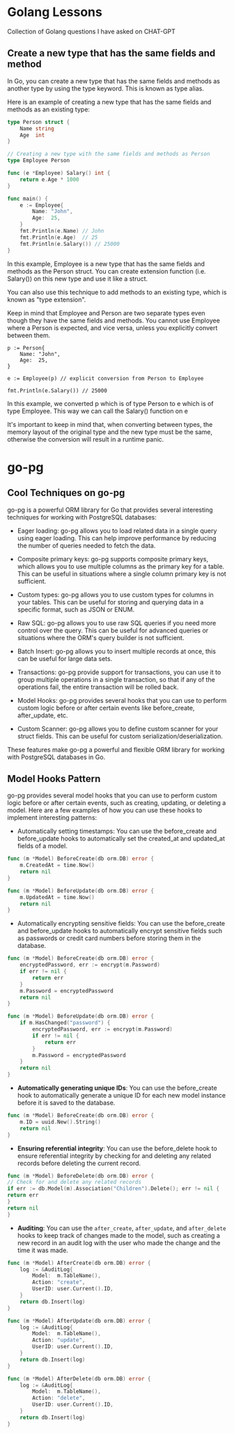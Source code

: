 # Golang Lessons

Collection of Golang questions I have asked on CHAT-GPT

## Create a new type that has the same fields and method

In Go, you can create a new type that has the same fields and methods as another type by using the type keyword. This is known as type alias.

Here is an example of creating a new type that has the same fields and methods as an existing type:

```go
type Person struct {
    Name string
    Age  int
}

// Creating a new type with the same fields and methods as Person
type Employee Person

func (e *Employee) Salary() int {
    return e.Age * 1000
}

func main() {
    e := Employee{
        Name: "John",
        Age:  25,
    }
    fmt.Println(e.Name) // John
    fmt.Println(e.Age)  // 25
    fmt.Println(e.Salary()) // 25000
}
```

In this example, Employee is a new type that has the same fields and methods as the Person struct. You can create extension function (i.e. Salary()) on this new type and use it like a struct.

You can also use this technique to add methods to an existing type, which is known as "type extension".

Keep in mind that Employee and Person are two separate types even though they have the same fields and methods. You cannot use Employee where a Person is expected, and vice versa, unless you explicitly convert between them.

```
p := Person{
    Name: "John",
    Age:  25,
}

e := Employee(p) // explicit conversion from Person to Employee

fmt.Println(e.Salary()) // 25000

```

In this example, we converted p which is of type Person to e which is of type Employee. This way we can call the Salary() function on e

It's important to keep in mind that, when converting between types, the memory layout of the original type and the new type must be the same, otherwise the conversion will result in a runtime panic.

# go-pg

## Cool Techniques on go-pg

go-pg is a powerful ORM library for Go that provides several interesting techniques for working with PostgreSQL databases:

- Eager loading: go-pg allows you to load related data in a single query using eager loading. This can help improve performance by reducing the number of queries needed to fetch the data.

- Composite primary keys: go-pg supports composite primary keys, which allows you to use multiple columns as the primary key for a table. This can be useful in situations where a single column primary key is not sufficient.

- Custom types: go-pg allows you to use custom types for columns in your tables. This can be useful for storing and querying data in a specific format, such as JSON or ENUM.

- Raw SQL: go-pg allows you to use raw SQL queries if you need more control over the query. This can be useful for advanced queries or situations where the ORM's query builder is not sufficient.

- Batch Insert: go-pg allows you to insert multiple records at once, this can be useful for large data sets.

- Transactions: go-pg provide support for transactions, you can use it to group multiple operations in a single transaction, so that if any of the operations fail, the entire transaction will be rolled back.

- Model Hooks: go-pg provides several hooks that you can use to perform custom logic before or after certain events like before_create, after_update, etc.

- Custom Scanner: go-pg allows you to define custom scanner for your struct fields. This can be useful for custom serialization/deserialization.

These features make go-pg a powerful and flexible ORM library for working with PostgreSQL databases in Go.

## Model Hooks Pattern

go-pg provides several model hooks that you can use to perform custom logic before or after certain events, such as creating, updating, or deleting a model. Here are a few examples of how you can use these hooks to implement interesting patterns:

- Automatically setting timestamps: You can use the before_create and before_update hooks to automatically set the created_at and updated_at fields of a model.

```go
func (m *Model) BeforeCreate(db orm.DB) error {
    m.CreatedAt = time.Now()
    return nil
}

func (m *Model) BeforeUpdate(db orm.DB) error {
    m.UpdatedAt = time.Now()
    return nil
}

```

- Automatically encrypting sensitive fields: You can use the before_create and before_update hooks to automatically encrypt sensitive fields such as passwords or credit card numbers before storing them in the database.

```go
func (m *Model) BeforeCreate(db orm.DB) error {
    encryptedPassword, err := encrypt(m.Password)
    if err != nil {
        return err
    }
    m.Password = encryptedPassword
    return nil
}

func (m *Model) BeforeUpdate(db orm.DB) error {
    if m.HasChanged("password") {
        encryptedPassword, err := encrypt(m.Password)
        if err != nil {
            return err
        }
        m.Password = encryptedPassword
    }
    return nil
}
```

- **Automatically generating unique IDs**: You can use the before_create hook to automatically generate a unique ID for each new model instance before it is saved to the database.

```go
func (m *Model) BeforeCreate(db orm.DB) error {
    m.ID = uuid.New().String()
    return nil
}
```

- **Ensuring referential integrity**: You can use the before_delete hook to ensure referential integrity by checking for and deleting any related records before deleting the current record.

```go
func (m *Model) BeforeDelete(db orm.DB) error {
// Check for and delete any related records
if err := db.Model(m).Association("Children").Delete(); err != nil {
return err
}
return nil
}
```

- **Auditing**: You can use the `after_create`, `after_update`, and `after_delete` hooks to keep track of changes made to the model, such as creating a new record in an audit log with the user who made the change and the time it was made.

```go
func (m *Model) AfterCreate(db orm.DB) error {
    log := &AuditLog{
        Model:  m.TableName(),
        Action: "create",
        UserID: user.Current().ID,
    }
    return db.Insert(log)
}

func (m *Model) AfterUpdate(db orm.DB) error {
    log := &AuditLog{
        Model:  m.TableName(),
        Action: "update",
        UserID: user.Current().ID,
    }
    return db.Insert(log)
}

func (m *Model) AfterDelete(db orm.DB) error {
    log := &AuditLog{
        Model:  m.TableName(),
        Action: "delete",
        UserID: user.Current().ID,
    }
    return db.Insert(log)
}
```
